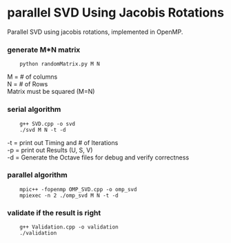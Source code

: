 parallel SVD Using Jacobis Rotations
===================================
  Parallel SVD using jacobis rotations, implemented in OpenMP.

### generate M*N matrix
		python randomMatrix.py M N
  M = # of columns <br />
  N = # of Rows <br />
  Matrix must be squared (M=N) <br />

### serial algorithm
		g++ SVD.cpp -o svd
		./svd M N -t -d
  -t = print out Timing and # of Iterations <br />
  -p = print out Results (U, S, V) <br />
  -d = Generate the Octave files for debug and verify correctness <br />

### parallel algorithm
		mpic++ -fopenmp OMP_SVD.cpp -o omp_svd
		mpiexec -n 2 ./omp_svd M N -t -d

### validate if the result is right
		g++ Validation.cpp -o validation
		./validation

